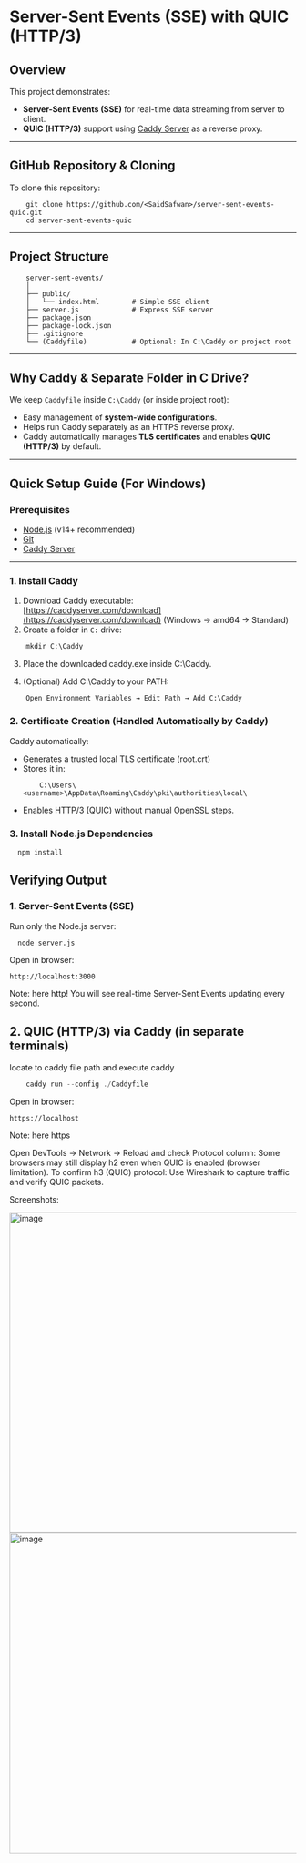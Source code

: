 # Server-Sent Events (SSE) with QUIC (HTTP/3)

## Overview
This project demonstrates:
- **Server-Sent Events (SSE)** for real-time data streaming from server to client.
- **QUIC (HTTP/3)** support using [Caddy Server](https://caddyserver.com/) as a reverse proxy.

---

## GitHub Repository & Cloning
To clone this repository:
```
    git clone https://github.com/<SaidSafwan>/server-sent-events-quic.git
    cd server-sent-events-quic
```
---

## Project Structure
```
    server-sent-events/
    │
    ├── public/
    │   └── index.html        # Simple SSE client
    ├── server.js             # Express SSE server
    ├── package.json
    ├── package-lock.json
    ├── .gitignore
    └── (Caddyfile)           # Optional: In C:\Caddy or project root
```

---

## Why Caddy & Separate Folder in C Drive?
We keep `Caddyfile` inside `C:\Caddy` (or inside project root):
- Easy management of **system-wide configurations**.
- Helps run Caddy separately as an HTTPS reverse proxy.
- Caddy automatically manages **TLS certificates** and enables **QUIC (HTTP/3)** by default.

---

## Quick Setup Guide (For Windows)

### Prerequisites
- [Node.js](https://nodejs.org/) (v14+ recommended)
- [Git](https://git-scm.com/)
- [Caddy Server](https://caddyserver.com/)

---

### 1. Install Caddy
1. Download Caddy executable:  
   [https://caddyserver.com/download](https://caddyserver.com/download) (Windows → amd64 → Standard)
2. Create a folder in `C:` drive:
```powershell
    mkdir C:\Caddy
```
3. Place the downloaded caddy.exe inside C:\Caddy.

4. (Optional) Add C:\Caddy to your PATH:
```
    Open Environment Variables → Edit Path → Add C:\Caddy
```

### 2. Certificate Creation (Handled Automatically by Caddy)
Caddy automatically:
- Generates a trusted local TLS certificate (root.crt)
- Stores it in:
  ```
      C:\Users\<username>\AppData\Roaming\Caddy\pki\authorities\local\
  ```
- Enables HTTP/3 (QUIC) without manual OpenSSL steps.

### 3. Install Node.js Dependencies
```
  npm install
```

## Verifying Output
### 1. Server-Sent Events (SSE)
Run only the Node.js server:

```
  node server.js
```
Open in browser:
```
http://localhost:3000
```
Note: here http!
You will see real-time Server-Sent Events updating every second.

## 2. QUIC (HTTP/3) via Caddy (in separate terminals)
locate to caddy file path and execute caddy
```powershell
    caddy run --config ./Caddyfile
```

Open in browser:
```
https://localhost
```
Note: here https

Open DevTools → Network → Reload and check Protocol column:
Some browsers may still display h2 even when QUIC is enabled (browser limitation).
To confirm h3 (QUIC) protocol:
Use Wireshark to capture traffic and verify QUIC packets.

Screenshots:

<img width="1365" height="563" alt="image" src="https://github.com/user-attachments/assets/f58e1403-deb7-4d10-8529-cadcb1d9dee4" />

<img width="1365" height="563" alt="image" src="https://github.com/user-attachments/assets/ef833f28-c9c9-45f9-88aa-7293821926ba" />


